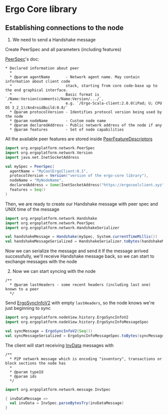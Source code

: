# Ergo Core library

## Establishing connections to the node

1. We need to send a Handshake message 

Create PeerSpec and all parameters (including features)

[PeerSpec](src/main/scala/org/ergoplatform/settings/PeerFeatureDescriptors.scala)'s doc:
```
* Declared information about peer
  *
  * @param agentName       - Network agent name. May contain information about client code
  *                        stack, starting from core code-base up to the end graphical interface.
  *                        Basic format is `/Name:Version(comments)/Name:Version/.../`,
  *                        e.g. `/Ergo-Scala-client:2.0.0(iPad; U; CPU OS 3_2_1)/AndroidBuild:0.8/`
  * @param protocolVersion - Identifies protocol version being used by the node
  * @param nodeName        - Custom node name
  * @param declaredAddress - Public network address of the node if any
  * @param features        - Set of node capabilities
```

All the available peer features are stored inside [PeerFeatureDescriptors](src/main/scala/org/ergoplatform/settings/PeerFeatureDescriptors.scala)


```scala
import org.ergoplatform.network.PeerSpec
import org.ergoplatform.network.Version
import java.net.InetSocketAddress

val mySpec = PeerSpec(
  agentName = "MyCoolErgoClient:0.1",
  protocolVersion = Version("version of the ergo-core library"),
  nodeName = "MyNodeName",
  declaredAddress = Some(InetSocketAddress("https://ergocoolclient.xyz", "5016")),
  features = Seq()
)
```

Then, we are ready to create our Handshake message with peer spec and UNIX time of the message
```scala
import org.ergoplatform.network.Handshake
import org.ergoplatform.network.PeerSpec
import org.ergoplatform.network.HandshakeSerializer

val handshakeMessage = Handshake(mySpec, System.currentTimeMillis())
val handshakeMessageSerialized = HandshakeSerializer.toBytes(handshakeMessage)
```
Now we can serialize the message and send it
If the message arrived successfully, we'll receive Handshake message back, so we can start to exchange messages with the node

2. Now we can start syncing with the node

```
/**
  * @param lastHeaders - some recent headers (including last one) known to a peer
  */
```
Send [ErgoSyncInfoV2](src/main/scala/org/ergoplatform/nodeView/history/ErgoSyncInfo.scala) with empty `lastHeaders`, so the node knows we're just beginning to sync
```scala
import org.ergoplatform.nodeView.history.ErgoSyncInfoV2
import org.ergoplatform.nodeView.history.ErgoSyncInfoMessageSpec

val syncMessage = ErgoSyncInfoV2(Seq())
val syncMessageSerialized = ErgoSyncInfoMessageSpec.toBytes(syncMessage)
```
The client will start receiving [InvData](src/main/scala/org/ergoplatform/network/message/InvData.scala) messages with 
```
/**
  * P2P network message which is encoding "inventory", transactions or block sections the node has
  *
  * @param typeId
  * @param ids
  */
```
```scala
import org.ergoplatform.network.message.InvSpec

{ invDataMessage =>
  val invData = InvSpec.parseBytesTry(invDataMessage)
}
```

